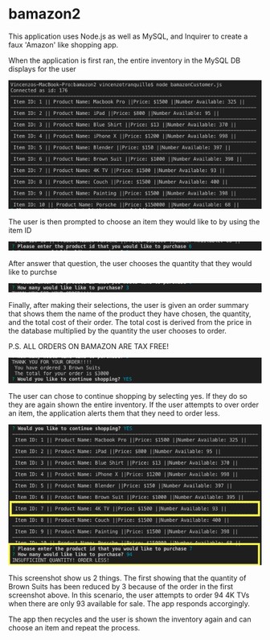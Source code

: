 # bamazon2

This application uses Node.js as well as MySQL, and Inquirer to create a faux 'Amazon' like shopping app. 

When the application is first ran, the entire inventory in the MySQL DB displays for the user 

![DB](DB.png)

The user is then prompted to choose an item they would like to by using the item ID

![DB](item.png)

After answer that question, the user chooses the quantity that they would like to purchse

![DB](Quantity.png)

Finally, after making their selections, the user is given an order summary that shows them the name of the product they have chosen, the quantity, and the total cost of their order. The total cost is derived from the price in the database multiplied by the quantity the user chooses to order. 

P.S. ALL ORDERS ON BAMAZON ARE TAX FREE!  

![DB](Thanks.png)

The user can chose to continue shopping by selecting yes. If they do so they are again shown the entire inventory. 
If the user attempts to over order an item, the application alerts them that they need to order less. 

![DB](Insufficient.png)

This screenshot show us 2 things. The first showing that the quantity of Brown Suits has been reduced by 3 because of the order in the first screenshot above. In this scenario, the user attempts to order 94 4K TVs when there are only 93 available for sale. The app responds accorgingly. 

The app then recycles and the user is shown the inventory again and can choose an item and repeat the process. 





